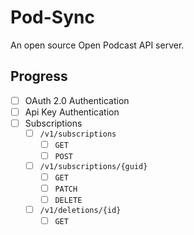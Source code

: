 # Pod-Sync

An open source Open Podcast API server.

## Progress

  - [ ] OAuth 2.0 Authentication
  - [ ] Api Key Authentication
  - [ ] Subscriptions
    - [ ] `/v1/subscriptions`
      - [ ] `GET`
      - [ ] `POST`
    - [ ] `/v1/subscriptions/{guid}`
      - [ ] `GET`
      - [ ] `PATCH`
      - [ ] `DELETE`
    - [ ] `/v1/deletions/{id}`
      - [ ] `GET`
